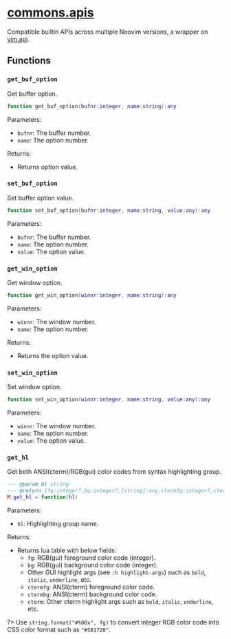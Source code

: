 <!-- markdownlint-disable MD001 MD013 MD034 MD033 MD051 -->

# [commons.apis](https://github.com/linrongbin16/commons.nvim/blob/main/lua/commons/apis.lua)

Compatible builtin APIs across multiple Neovim versions, a wrapper on [vim.api](https://neovim.io/doc/user/api.html).

## Functions

### `get_buf_option`

Get buffer option.

```lua
function get_buf_option(bufnr:integer, name:string):any
```

Parameters:

- `bufnr`: The buffer number.
- `name`: The option number.

Returns:

- Returns option value.

### `set_buf_option`

Set buffer option value.

```lua
function set_buf_option(bufnr:integer, name:string, value:any):any
```

Parameters:

- `bufnr`: The buffer number.
- `name`: The option number.
- `value`: The option value.

### `get_win_option`

Get window option.

```lua
function get_win_option(winnr:integer, name:string):any
```

Parameters:

- `winnr`: The window number.
- `name`: The option number.

Returns:

- Returns the option value.

### `set_win_option`

Set window option.

```lua
function set_win_option(winnr:integer, name:string, value:any):any
```

Parameters:

- `winnr`: The window number.
- `name`: The option number.
- `value`: The option value.

### `get_hl`

Get both ANSI(cterm)/RGB(gui) color codes from syntax highlighting group.

```lua
--- @param hl string
--- @return {fg:integer?,bg:integer?,[string]:any,ctermfg:integer?,ctermbg:integer?,cterm:table}
M.get_hl = function(hl)
```

Parameters:

- `hl`: Highlighting group name.

Returns:

- Returns lua table with below fields:
  - `fg`: RGB(gui) foreground color code (integer).
  - `bg`: RGB(gui) background color code (integer).
  - Other GUI highlight args (see `:h highlight-args`) such as `bold`, `italic`, `underline`, etc.
  - `ctermfg`: ANSI(cterm) foreground color code.
  - `ctermbg`: ANSI(cterm) background color code.
  - `cterm`: Other cterm highlight args such as `bold`, `italic`, `underline`, etc.

?> Use `string.format("#%06x", fg)` to convert integer RGB color code into CSS color format such as `"#581720"`.
